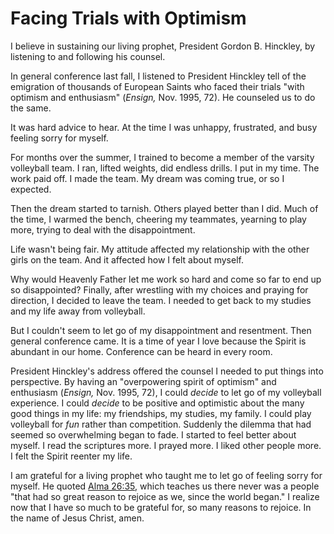 # Facing Trials with Optimism

I believe in sustaining our living prophet, President Gordon B. Hinckley, by
listening to and following his counsel.

In general conference last fall, I listened to President Hinckley tell of the
emigration of thousands of European Saints who faced their trials "with
optimism and enthusiasm" (_Ensign,_ Nov. 1995, 72). He counseled us to do the
same.

It was hard advice to hear. At the time I was unhappy, frustrated, and busy
feeling sorry for myself.

For months over the summer, I trained to become a member of the varsity
volleyball team. I ran, lifted weights, did endless drills. I put in my time.
The work paid off. I made the team. My dream was coming true, or so I
expected.

Then the dream started to tarnish. Others played better than I did. Much of
the time, I warmed the bench, cheering my teammates, yearning to play more,
trying to deal with the disappointment.

Life wasn't being fair. My attitude affected my relationship with the other
girls on the team. And it affected how I felt about myself.

Why would Heavenly Father let me work so hard and come so far to end up so
disappointed? Finally, after wrestling with my choices and praying for
direction, I decided to leave the team. I needed to get back to my studies and
my life away from volleyball.

But I couldn't seem to let go of my disappointment and resentment. Then
general conference came. It is a time of year I love because the Spirit is
abundant in our home. Conference can be heard in every room.

President Hinckley's address offered the counsel I needed to put things into
perspective. By having an "overpowering spirit of optimism" and enthusiasm
(_Ensign,_ Nov. 1995, 72), I could _decide_ to let go of my volleyball
experience. I could _decide_ to be positive and optimistic about the many good
things in my life: my friendships, my studies, my family. I could play
volleyball for _fun_ rather than competition. Suddenly the dilemma that had
seemed so overwhelming began to fade. I started to feel better about myself. I
read the scriptures more. I prayed more. I liked other people more. I felt the
Spirit reenter my life.

I am grateful for a living prophet who taught me to let go of feeling sorry
for myself. He quoted [Alma
26:35](https://www.lds.org/scriptures/bofm/alma/26.35?lang=eng#34), which
teaches us there never was a people "that had so great reason to rejoice as
we, since the world began." I realize now that I have so much to be grateful
for, so many reasons to rejoice. In the name of Jesus Christ, amen.

